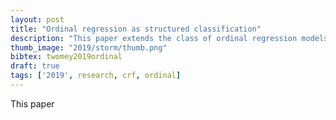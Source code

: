 ```yaml
---
layout: post
title: "Ordinal regression as structured classification"
description: "This paper extends the class of ordinal regression models with a structured interpretation of the problem by applying a novel treatment of encoded labels. The net effect of this is to transform the underlying problem from an ordinal regression task to a (structured) classification task which we solve with conditional random fields, thereby achieving a coherent and probabilistic model in which all model parameters are jointly learnt. Importantly, we show that although we have cast ordinal regression to classification, our method still fall within the class of decomposition methods in the ordinal regression ontology. This is an important link since our experience is that many applications of machine learning to healthcare ignores completely the important nature of the label ordering, and hence these approaches should considered naive in this ontology. We also show that our model is flexible both in how it adapts to data manifolds and in terms of the operations that are available for practitioner to execute. Our empirical evaluation demonstrates that the proposed approach overwhelmingly produces superior and often statistically significant results over baseline approaches on forty popular ordinal regression models, and demonstrate that the proposed model significantly out-performs baselines on synthetic and real datasets. Our implementation, together with scripts to reproduce the results of this work, will be available on a public GitHub repository."
thumb_image: "2019/storm/thumb.png"
bibtex: twomey2019ordinal
draft: true
tags: ['2019', research, crf, ordinal]
---
```


This paper 